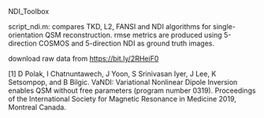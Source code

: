 NDI_Toolbox

script_ndi.m: compares TKD, L2, FANSI and NDI algorithms for single-orientation QSM reconstruction. 
rmse metrics are produced using 5-direction COSMOS and 5-direction NDI as ground truth images. 

download raw data from https://bit.ly/2RHeiF0

[1] D Polak, I Chatnuntawech, J Yoon, S Srinivasan Iyer, J Lee, K Setsompop, and B Bilgic. VaNDI: Variational Nonlinear Dipole Inversion enables QSM without free parameters (program number 0319). Proceedings of the International Society for Magnetic Resonance in Medicine 2019, Montreal Canada.
